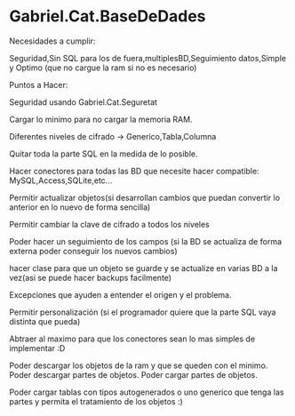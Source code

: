 # Gabriel.Cat.BaseDeDades

Necesidades a cumplir:

  Seguridad,Sin SQL para los de fuera,multiplesBD,Seguimiento datos,Simple y Optimo (que no cargue la ram si no es necesario)

Puntos a Hacer:

  Seguridad usando Gabriel.Cat.Seguretat
  
  Cargar lo minimo para no cargar la memoria RAM.
  
  Diferentes niveles de cifrado -> Generico,Tabla,Columna
  
  Quitar toda la parte SQL en la medida de lo posible.
  
  Hacer conectores para todas las BD que necesite hacer compatible: MySQL,Access,SQLite,etc...
  
  Permitir actualizar objetos(si desarrollan cambios que puedan convertir lo anterior en lo nuevo de forma sencilla)
  
  Permitir cambiar la clave de cifrado a todos los niveles
  
  Poder hacer un seguimiento de los campos (si la BD se actualiza de forma externa poder conseguir los nuevos cambios)
  
  hacer clase para que un objeto se guarde y se actualize en varias BD a la vez(asi se puede hacer backups facilmente)
  
  Excepciones que ayuden a entender el origen y el problema.
  
  Permitir personalización (si el programador quiere que la parte SQL vaya distinta que pueda)
  
  Abtraer al maximo para que los conectores sean lo mas simples de implementar :D
  
  Poder descargar los objetos de la ram y que se queden con el minimo.
  Poder descargar partes de objetos.
  Poder cargar partes de objetos.
  
  Poder cargar tablas con tipos autogenerados o uno generico que tenga las partes y permita el tratamiento de los objetos :)
  
  
  
